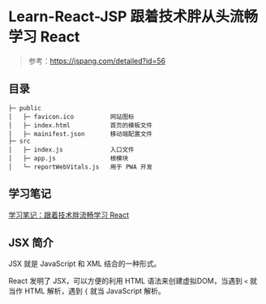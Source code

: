 # Learn-React-JSP 跟着技术胖从头流畅学习 React

> 参考：https://jspang.com/detailed?id=56

## 目录

```text
├─ public
│   ├─ favicon.ico          网站图标
│   ├─ index.html           首页的模板文件
│   ├─ mainifest.json       移动端配置文件
├─ src
│   ├─ index.js             入口文件
│   ├─ app.js               根模块
│   └─ reportWebVitals.js   用于 PWA 开发
```

## 学习笔记

[学习笔记：跟着技术胖流畅学习 React](https://www.yuque.com/zg_zhang/nqtgpf)

## JSX 简介

JSX 就是 JavaScript 和 XML 结合的一种形式。

React 发明了 JSX，可以方便的利用 HTML 语法来创建虚拟DOM，当遇到 `<` 就当作 HTML 解析，遇到 `{` 就当 JavaScript 解析。
